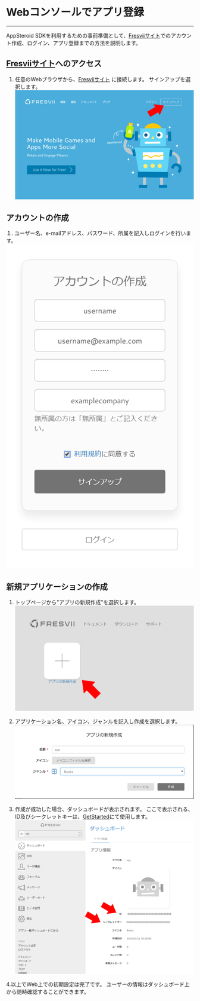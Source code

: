 # Webコンソールでアプリ登録

----------

AppSteroid SDKを利用するための事前準備として、[Fresviiサイト](https://fresvii.com/)でのアカウント作成、ログイン、アプリ登録までの方法を説明します。
## [Fresviiサイト](https://fresvii.com/)へのアクセス
1. 任意のWebブラウザから、[Fresviiサイト](https://fresvii.com/) に接続します。
サインアップを選択します。
![DLL Duplicate](./Images/console_signup.png)

## アカウントの作成
１. ユーザー名、e-mailアドレス、パスワード、所属を記入しログインを行います。
![DLL Duplicate](./Images/console_createaccaount.png)

## 新規アプリケーションの作成
1. トップページから"アプリの新規作成"を選択します。
![DLL Duplicate](./Images/console_createapp.png)

2. アプリケーション名、アイコン、ジャンルを記入し作成を選択します。
![DLL Duplicate](./Images/console_createapp2.png)

3. 作成が成功した場合、ダッシュボードが表示されます。
ここで表示される、ID及びシークレットキーは、[GetStarted](3_GetStarted.md)にて使用します。
![DLL Duplicate](./Images/console_dashboard.png)

4.以上でWeb上での初期設定は完了です。
ユーザーの情報はダッシュボード上から随時確認することができます。